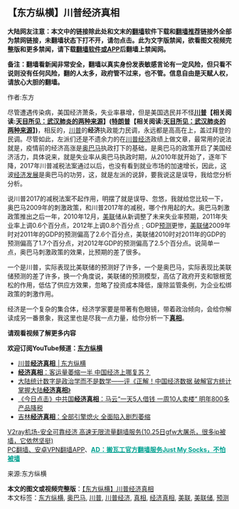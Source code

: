 <h2>【东方纵横】川普经济真相</h2> <p class="notice"><b>大陆网友注意：本文中的链接除此处和文末的<a href="https://github.com/bannedbook/fanqiang" >翻墙</a>软件下载和<a href="https://github.com/killgcd/justmysocks/blob/master/README.md">翻墙推荐</a>链接外全部为禁网链接，未翻墙状态下打不开，请勿点击。此为文字版禁闻，欲看图文视频完整版和更多禁闻，请下载<a href="https://github.com/bannedbook/fanqiang">翻墙软件或APP</a>后翻墙上禁闻网。</p><p>备注：翻墙看新闻非常安全，翻墙以真实身份发表敏感言论有一定风险，但只看不说则没有任何风险，翻的人太多，政府管不过来，也不管。信息自由是天赋人权，请放心大胆的翻墙。</b></p>  <div class="entry"> <p>作者:东方</p> <p> 尽管遭遇传染病，美国经济萧条，失业率暴增，但是美国选民并不怪<strong><span class='wp_keywordlink'><a href="https://www.bannedbook.org/bnews/comments/20200816/1381118.html" title="天目所见：川普将再赢总统大选 共和党掌参众两院" target="_blank">川普</a></span>【相关阅读:<a href='https://www.bannedbook.org/bnews/comments/20200816/1381123.html' target='_blank'>天目所见：武汉肺炎的两种来源</a>】(<span class='wp_keywordlink'><a href="https://www.bannedbook.org/bnews/comments/20200816/1381118.html" title="天目所见：川普将再赢总统大选 共和党掌参众两院" target="_blank">特朗普</a></span>【相关阅读:<a href='https://www.bannedbook.org/bnews/comments/20200816/1381123.html' target='_blank'>天目所见：武汉肺炎的两种来源</a>】)</strong>，相反的，<a href="https://www.bannedbook.org/bnews/tag/%e5%b7%9d%e6%99%ae/" class="st_tag internal_tag" rel="tag" title="标签 川普 下的日志">川普</a>的<strong>经济</strong>执政能力民调，永远都是高高在上，盖过拜登的民调。尽管如此，左派们还是不遗余力的在<a href="https://www.bannedbook.org/bnews/tag/%E5%B7%9D%E6%99%AE%E7%BB%8F%E6%B5%8E/" class="st_tag internal_tag" rel="tag" title="标签 川普经济 下的日志">川普经济</a>政绩上做文章，最常用的说法就是，疫情前的经济高涨是<a href="https://www.bannedbook.org/bnews/tag/%e5%a5%a5%e5%b7%b4%e9%a9%ac/" class="st_tag internal_tag" rel="tag" title="标签 奥巴马 下的日志">奥巴马</a>执政打下的基础，是奥巴马的政策开启了美国经济活力，具体说来，就是失业率从奥巴马执政时期，从2010年就开始了，逐年下降，2017年川普减税法案通过以后，也没有看到就业市场的加速增长，因此，这波<span class='wp_keywordlink'><a href="https://www.bannedbook.org/forum2/topic869.html" title="宪政、法治和经济发展——走向市场经济的制度保障" target="_blank">经济发展</a></span>是奥巴马的功劳，这，就是左派的说辞，要我说这是误导，我给您分析分析。 </p>  <p>说川普2017的减税法案不起作用，明摆了就是误导、忽悠，我就给您比较一下，奥巴马2009年的刺激政策，和川普2017年的减税，哪个作用起的大。奥巴马刺激政策推出之后一年，2010年12月，<a href="https://www.bannedbook.org/bnews/tag/%E7%BE%8E%E8%81%94/" class="st_tag internal_tag" rel="tag" title="标签 美联 下的日志">美联</a>储从新调整了未来失业率预期，2011年失业率上调0.6个百分点，2012年上调0.8个百分点﹔GDP<a href="https://www.bannedbook.org/bnews/tag/%E9%A2%84%E6%B5%8B/" class="st_tag internal_tag" rel="tag" title="标签 预测 下的日志">预测</a>更惨，<a href="https://www.bannedbook.org/bnews/tag/%e7%be%8e%e8%81%94%e5%82%a8/" class="st_tag internal_tag" rel="tag" title="标签 美联储 下的日志">美联储</a>2009年时对2011年的GDP的预测偏高了2.6个百分点，美联储2010时对2011年的GDP的预测偏高了1.7个百分点，对2012年GDP的预测偏高了2.5个百分点。说简单一点，奥巴马刺激政策的效果，比预期的差了很多。 </p> <p>一个是川普，实际表现比美联储的预测好了许多，一个是奥巴马，实际表现比美联储预测的差了许多，换一个角度说，美联储的预测模型，高估了政府开支和银根宽松的作用，低估了供应方效果，忽略了投资成本降低，废除监管条例，为企业松绑政策的刺激作用。 </p>  <p>经济是一个复杂的集合体，经济学家要是带著有色眼镜，带着政治倾向，会给你解读成另一番景象，我这里也是尽我一点力量，给你分析一下<strong><a href="https://www.bannedbook.org/bnews/tag/%e7%9c%9f%e7%9b%b8/" class="st_tag internal_tag" rel="tag" title="标签 真相 下的日志">真相</a></strong>。 </p> <p><strong>请观看视频了解更多内容</strong> </p>  <p><strong>欢迎订阅YouTube频道：<a href="https://www.bannedbook.org/bnews/tag/%e4%b8%9c%e6%96%b9%e7%ba%b5%e6%a8%aa/" class="st_tag internal_tag" rel="tag" title="标签 东方纵横 下的日志">东方纵横</a></strong> </p> <ul class='op-related-articles' title='相关阅读'> <li><a href='https://www.bannedbook.org/bnews/bannedvideo/20201031/1423180.html' target='_blank'>川普<b>经济真相</b> │东方纵横</a></li> <li><a href='https://www.bannedbook.org/bnews/topimagenews/20200619/1347217.html' target='_blank'><b>经济真相</b>：客运量萎缩一半 中国经济上哪复苏？</a></li> <li><a href='https://www.bannedbook.org/bnews/baitai/20200603/1338883.html' target='_blank'>大陆统计数字是政治学而不是数学&#8212;&#8212;评&#12298;正解&#65281;中国经济数据 破解官方统计 掌握大陆<b>经济真相</b>&#12299;</a></li> <li><a href='https://www.bannedbook.org/bnews/bannedvideo/20191225/1246994.html' target='_blank'>《今日点击》中共国<b>经济真相</b>：马云“一天5人借钱 一周10人卖楼“ 明年800多产品降税 </a></li> <li><a href='https://www.bannedbook.org/bnews/topimagenews/20191110/1220741.html' target='_blank'>吉林<b>经济真相</b>：全部引擎熄火 全面陷入剧烈萎缩</a></li> </ul> <p class="texttj"> <a href="https://www.bannedbook.org/forum23/topic22702.html" target="_blank">V2ray机场-安全可靠经济 高速无限流量翻墙服务(10.25日gfw大屠杀，很多ip被墙，它依然坚挺)</a><br/> <a href="https://github.com/bannedbook/fanqiang/wiki/%E7%A6%81%E9%97%BB%E7%BD%91%E5%AE%89%E5%8D%93%E7%BF%BB%E5%A2%99%E6%96%B0%E9%97%BBAPP" target="_blank">PC翻墙、安卓VPN翻墙APP</a>、<span onclick="window.open('https://github.com/killgcd/justmysocks/blob/master/README.md')" style="font-weight:bold;color:#00A191;cursor:pointer;text-decoration:underline;outline:none">AD：搬瓦工官方翻墙服务Just My Socks，不怕被墙</span></p><p>来源:东方纵横</p><a name='sharetosocial'></a>       <div><b>本文的图文或视频完整版</b>：<a href='https://www.bannedbook.org/bnews/comments/20201031/1423231.html'>【东方纵横】川普经济真相</a></div>  </div><!--END ENTRY--> <div class="postfooter"> <div>本文标签：<a href="https://www.bannedbook.org/bnews/tag/%e4%b8%9c%e6%96%b9%e7%ba%b5%e6%a8%aa/" rel="tag">东方纵横</a>, <a href="https://www.bannedbook.org/bnews/tag/%e5%a5%a5%e5%b7%b4%e9%a9%ac/" rel="tag">奥巴马</a>, <a href="https://www.bannedbook.org/bnews/tag/%e5%b7%9d%e6%99%ae/" rel="tag">川普</a>, <a href="https://www.bannedbook.org/bnews/tag/%E5%B7%9D%E6%99%AE%E7%BB%8F%E6%B5%8E/" rel="tag">川普经济</a>, <a href="https://www.bannedbook.org/bnews/tag/%e7%9c%9f%e7%9b%b8/" rel="tag">真相</a>, <a href="https://www.bannedbook.org/bnews/tag/%e7%bb%8f%e6%b5%8e%e7%9c%9f%e7%9b%b8/" rel="tag">经济真相</a>, <a href="https://www.bannedbook.org/bnews/tag/%E7%BE%8E%E8%81%94/" rel="tag">美联</a>, <a href="https://www.bannedbook.org/bnews/tag/%e7%be%8e%e8%81%94%e5%82%a8/" rel="tag">美联储</a>, <a href="https://www.bannedbook.org/bnews/tag/%E9%A2%84%E6%B5%8B/" rel="tag">预测</a></div>  </div><!--END POSTFOOTER--> 